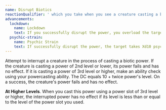 ```yaml
---
name: Disrupt Biotics
reactionQualifier: ' which you take when you see a creature casting a biotic power'
advancements:
  lockdown:
    name: Lockdown
    text: If you successfully disrupt the power, you overload the target's biotic implant and it cannot cast biotic powers until the end of your next turn.
  psychic-strain:
    name: Psychic Strain
    text: If successfully disrupt the power, the target takes Xd10 psychic damage, where X is the level of the power. Targets take 1d6 psychic damage for disrupted cantrips.
---
```

Attempt to interrupt a creature in the process of casting a biotic power. If the creature is casting a power of 2nd level
or lower, its power fails and has no effect. If it is casting a power of 3rd level or higher, make an ability check
using your powercasting ability. The DC equals 10 + twice power's level. On a success, the creature's power fails and
has no effect.

__At Higher Levels__. When you cast this power using a power slot of 3rd level or higher, the interrupted power has no
effect if its level is less than or equal to the level of the power slot you used.
